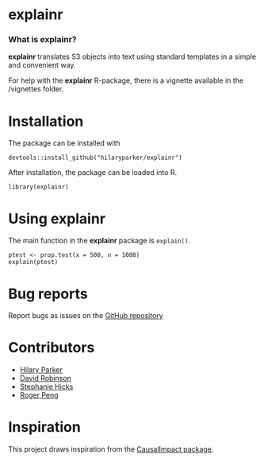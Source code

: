 # explainr

### What is explainr?

**explainr** translates S3 objects into text using standard templates in a simple and convenient way. 

For help with the **explainr** R-package, there is a vignette available in the /vignettes folder.
  
# Installation

The package can be installed with

    devtools::install_github("hilaryparker/explainr")

After installation, the package can be loaded into R.

    library(explainr)

# Using explainr

The main function in the **explainr** package is `explain()`.  

```
ptest <- prop.test(x = 500, n = 1008)
explain(ptest)
```

# Bug reports
Report bugs as issues on the [GitHub repository](https://github.com/hilaryparker/explainr)

# Contributors

* [Hilary Parker](https://github.com/hilaryparker)
* [David Robinson](https://github.com/dgrtwo)
* [Stephanie Hicks](https://github.com/stephaniehicks)
* [Roger Peng](https://github.com/rdpeng)

# Inspiration
This project draws inspiration from the [CausalImpact package](https://github.com/google/CausalImpact).
